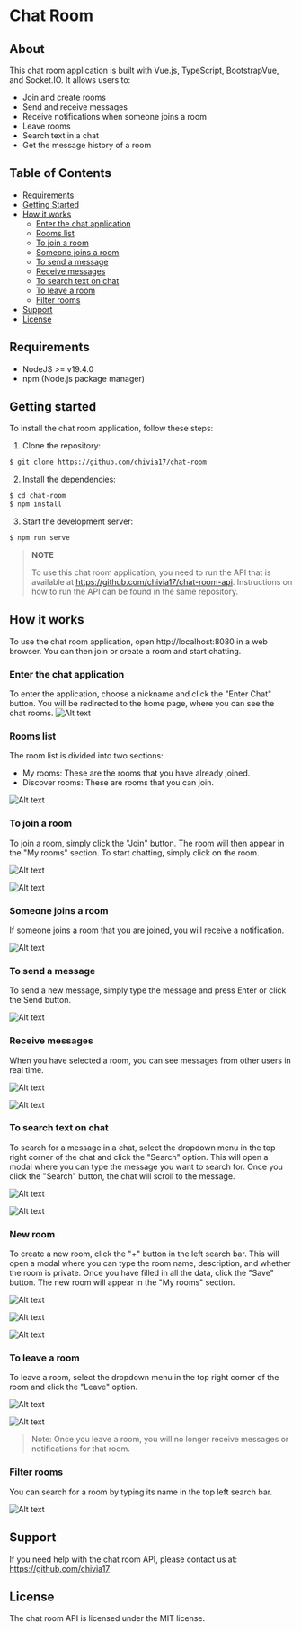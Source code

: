 # Chat Room

## About
This chat room application is built with Vue.js, TypeScript, BootstrapVue, and Socket.IO. It allows users to:

* Join and create rooms
* Send and receive messages
* Receive notifications when someone joins a room
* Leave rooms
* Search text in a chat
* Get the message history of a room


## Table of Contents
- [Requirements](#requirements)
- [Getting Started](#getting-started)
- [How it works](#how-it-works)
    - [Enter the chat application](#enter-the-chat-application)
    - [Rooms list](#rooms-list)
    - [To join a room](#to-join-a-room)
    - [Someone joins a room](#someone-joins-a-room)
    - [To send a message](#to-send-a-message)
    - [Receive messages](#receive-messages)
    - [To search text on chat](#to-search-text-on-chat)
    - [To leave a room](#to-leave-a-room)
    - [Filter rooms](#filter-rooms)
- [Support](#support)
- [License](#license)

## Requirements

- NodeJS >= v19.4.0
- npm (Node.js package manager)

## Getting started

To install the chat room application, follow these steps:

1. Clone the repository:

```bash
$ git clone https://github.com/chivia17/chat-room
```

2. Install the dependencies:
```bash
$ cd chat-room
$ npm install
```

3. Start the development server:
```bash
$ npm run serve
```

>**NOTE**
>
> To use this chat room application, you need to run the API that is available at https://github.com/chivia17/chat-room-api. Instructions on how to run the API can be found in the same repository.

## How it works

To use the chat room application, open http://localhost:8080 in a web browser. You can then join or create a room and start chatting.

### Enter the chat application

To enter the application, choose a nickname and click the "Enter Chat" button. You will be redirected to the home page, where you can see the chat rooms.
![Alt text](/examples/1-login.png "Select nickname")

### Rooms list

The room list is divided into two sections:

* My rooms: These are the rooms that you have already joined.
* Discover rooms: These are rooms that you can join.

![Alt text](/examples/2-Home.png "Room list")

### To join a room

To join a room, simply click the "Join" button. The room will then appear in the "My rooms" section. To start chatting, simply click on the room.

![Alt text](/examples/3-Join.png "Join room")

![Alt text](/examples/4-Select.png "Select room")

### Someone joins a room

If someone joins a room that you are joined, you will receive a notification.

![Alt text](/examples/5-Notification.png "Notification")

### To send a message

To send a new message, simply type the message and press Enter or click the Send button.

![Alt text](/examples/6-FirstMessage.png "Send message")

### Receive messages

When you have selected a room, you can see messages from other users in real time.

![Alt text](/examples/7-NewMemberMesssage.png)

![Alt text](/examples/8-Chat.png "Chat")

### To search text on chat

To search for a message in a chat, select the dropdown menu in the top right corner of the chat and click the "Search" option. This will open a modal where you can type the message you want to search for. Once you click the "Search" button, the chat will scroll to the message.

![Alt text](/examples/9-SearchMessage.png "Search message")

![Alt text](/examples/10-SearchResult.png "Search result")

### New room

To create a new room, click the "+" button in the left search bar. This will open a modal where you can type the room name, description, and whether the room is private. Once you have filled in all the data, click the "Save" button. The new room will appear in the "My rooms" section.

![Alt text](/examples/13-NewRoom.png "New room")

![Alt text](/examples/14-AfterNewRoom.png "New room in list")

![Alt text](/examples/14-SelectNewRoom.png "Select new room")

### To leave a room

To leave a room, select the dropdown menu in the top right corner of the room and click the "Leave" option.

![Alt text](/examples/11-LeaveRoom.png "Leave room")

![Alt text](/examples/12-AfterLeave.png "Update room list")

> Note: Once you leave a room, you will no longer receive messages or notifications for that room.

### Filter rooms

You can search for a room by typing its name in the top left search bar.

![Alt text](/examples/15-FilterChats.png "Filter room")

## Support

If you need help with the chat room API, please contact us at: https://github.com/chivia17

## License

The chat room API is licensed under the MIT license.
